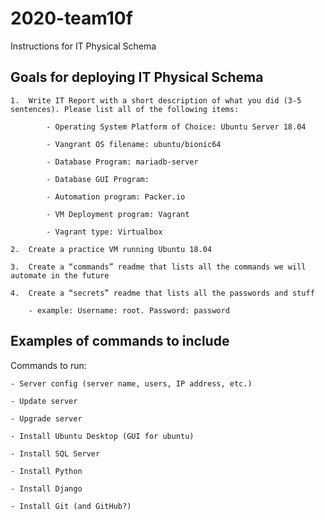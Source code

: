 # 2020-team10f
Instructions for IT Physical Schema

## Goals for deploying IT Physical Schema

	1.	Write IT Report with a short description of what you did (3-5 sentences). Please list all of the following items:

			- Operating System Platform of Choice: Ubuntu Server 18.04 
			
			- Vangrant OS filename: ubuntu/bionic64	
			
			- Database Program: mariadb-server
			
			- Database GUI Program:
			
			- Automation program: Packer.io 
			
			- VM Deployment program: Vagrant
			
			- Vagrant type: Virtualbox

	2.	Create a practice VM running Ubuntu 18.04 

	3.	Create a “commands” readme that lists all the commands we will automate in the future
	
	4.	Create a “secrets” readme that lists all the passwords and stuff
		
		- example: Username: root. Password: password


	
	
## Examples of commands to include

Commands to run:
	
	- Server config (server name, users, IP address, etc.)
	
	- Update server
	
	- Upgrade server
	
	- Install Ubuntu Desktop (GUI for ubuntu)
	
	- Install SQL Server
	
	- Install Python
	
	- Install Django
	
	- Install Git (and GitHub?)
	